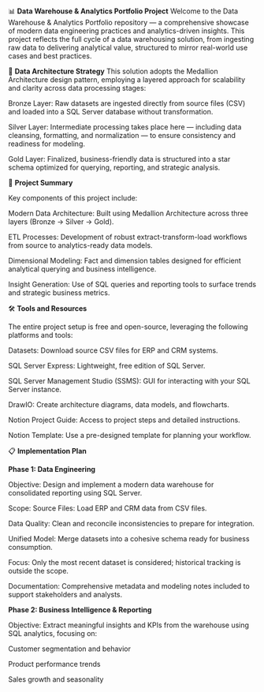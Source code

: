 📊 **Data Warehouse & Analytics Portfolio Project**
Welcome to the Data Warehouse & Analytics Portfolio repository — a comprehensive showcase of modern data engineering practices and analytics-driven insights. This project reflects the full cycle of a data warehousing solution, from ingesting raw data to delivering analytical value, structured to mirror real-world use cases and best practices.




🧱 **Data Architecture Strategy**
This solution adopts the Medallion Architecture design pattern, employing a layered approach for scalability and clarity across data processing stages:


Bronze Layer: Raw datasets are ingested directly from source files (CSV) and loaded into a SQL Server database without transformation.

Silver Layer: Intermediate processing takes place here — including data cleansing, formatting, and normalization — to ensure consistency and readiness for modeling.

Gold Layer: Finalized, business-friendly data is structured into a star schema optimized for querying, reporting, and strategic analysis.



🧾 **Project Summary**

Key components of this project include:

Modern Data Architecture: Built using Medallion Architecture across three layers (Bronze → Silver → Gold).

ETL Processes: Development of robust extract-transform-load workflows from source to analytics-ready data models.

Dimensional Modeling: Fact and dimension tables designed for efficient analytical querying and business intelligence.

Insight Generation: Use of SQL queries and reporting tools to surface trends and strategic business metrics.




🛠 **Tools and Resources**

The entire project setup is free and open-source, leveraging the following platforms and tools:

Datasets: Download source CSV files for ERP and CRM systems.

SQL Server Express: Lightweight, free edition of SQL Server.

SQL Server Management Studio (SSMS): GUI for interacting with your SQL Server instance.

DrawIO: Create architecture diagrams, data models, and flowcharts.

Notion Project Guide: Access to project steps and detailed instructions.

Notion Template: Use a pre-designed template for planning your workflow.



📋 **Implementation Plan**

**Phase 1: Data Engineering**

Objective:
Design and implement a modern data warehouse for consolidated reporting using SQL Server.

Scope:
Source Files: Load ERP and CRM data from CSV files.

Data Quality: Clean and reconcile inconsistencies to prepare for integration.

Unified Model: Merge datasets into a cohesive schema ready for business consumption.

Focus: Only the most recent dataset is considered; historical tracking is outside the scope.

Documentation: Comprehensive metadata and modeling notes included to support stakeholders and analysts.

**Phase 2: Business Intelligence & Reporting**

Objective:
Extract meaningful insights and KPIs from the warehouse using SQL analytics, focusing on:

Customer segmentation and behavior

Product performance trends

Sales growth and seasonality

